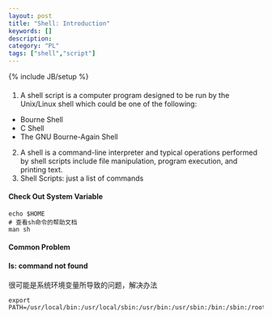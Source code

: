 ```yaml
--- 
layout: post 
title: "Shell: Introduction" 
keywords: [] 
description: 
category: "PL"
tags: ["shell","script"] 
--- 
```

{% include JB/setup %}

####
1. A shell script is a computer program designed to be run by the Unix/Linux
   shell which could be one of the following:
- Bourne Shell
- C Shell
- The GNU Bourne-Again Shell
2. A shell is a command-line interpreter and typical operations performed by
   shell scripts include file manipulation, program execution, and printing
   text.
3. Shell Scripts: just a list of commands




#### Check Out System Variable 
```shell
echo $HOME
# 查看sh命令的帮助文档
man sh
```

#### Common Problem

#### ls: command not found
很可能是系统环境变量所导致的问题，解决办法
```shell
export PATH=/usr/local/bin:/usr/local/sbin:/usr/bin:/usr/sbin:/bin:/sbin:/root/bin
```
